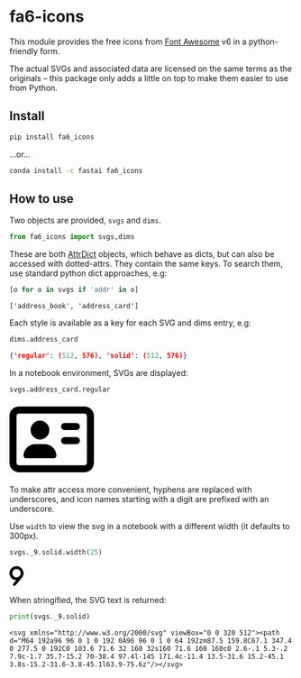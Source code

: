 # fa6-icons


<!-- WARNING: THIS FILE WAS AUTOGENERATED! DO NOT EDIT! -->

This module provides the free icons from [Font
Awesome](https://fontawesome.com/) v6 in a python-friendly form.

The actual SVGs and associated data are licensed on the same terms as
the originals – this package only adds a little on top to make them
easier to use from Python.

## Install

``` sh
pip install fa6_icons
```

…or…

``` sh
conda install -c fastai fa6_icons
```

## How to use

Two objects are provided, `svgs` and `dims`.

``` python
from fa6_icons import svgs,dims
```

These are both [AttrDict](https://fastcore.fast.ai/basics.html#attrdict)
objects, which behave as dicts, but can also be accessed with
dotted-attrs. They contain the same keys. To search them, use standard
python dict approaches, e.g:

``` python
[o for o in svgs if 'addr' in o]
```

    ['address_book', 'address_card']

Each style is available as a key for each SVG and dims entry, e.g:

``` python
dims.address_card
```

``` json
{'regular': (512, 576), 'solid': (512, 576)}
```

In a notebook environment, SVGs are displayed:

``` python
svgs.address_card.regular
```

<div style="max-width: 150px; width: 100%;"><svg xmlns="http://www.w3.org/2000/svg" viewBox="0 0 576 512"><path d="M512 80c8.8 0 16 7.2 16 16l0 320c0 8.8-7.2 16-16 16L64 432c-8.8 0-16-7.2-16-16L48 96c0-8.8 7.2-16 16-16l448 0zM64 32C28.7 32 0 60.7 0 96L0 416c0 35.3 28.7 64 64 64l448 0c35.3 0 64-28.7 64-64l0-320c0-35.3-28.7-64-64-64L64 32zM208 256a64 64 0 1 0 0-128 64 64 0 1 0 0 128zm-32 32c-44.2 0-80 35.8-80 80c0 8.8 7.2 16 16 16l192 0c8.8 0 16-7.2 16-16c0-44.2-35.8-80-80-80l-64 0zM376 144c-13.3 0-24 10.7-24 24s10.7 24 24 24l80 0c13.3 0 24-10.7 24-24s-10.7-24-24-24l-80 0zm0 96c-13.3 0-24 10.7-24 24s10.7 24 24 24l80 0c13.3 0 24-10.7 24-24s-10.7-24-24-24l-80 0z"/></svg></div>

To make attr access more convenient, hyphens are replaced with
underscores, and icon names starting with a digit are prefixed with an
underscore.

Use `width` to view the svg in a notebook with a different width (it
defaults to 300px).

``` python
svgs._9.solid.width(25)
```

<div style="max-width: 25px; width: 100%;"><svg xmlns="http://www.w3.org/2000/svg" viewBox="0 0 320 512"><path d="M64 192a96 96 0 1 0 192 0A96 96 0 1 0 64 192zm87.5 159.8C67.1 347.4 0 277.5 0 192C0 103.6 71.6 32 160 32s160 71.6 160 160c0 2.6-.1 5.3-.2 7.9c-1.7 35.7-15.2 70-38.4 97.4l-145 171.4c-11.4 13.5-31.6 15.2-45.1 3.8s-15.2-31.6-3.8-45.1l63.9-75.6z"/></svg></div>

When stringified, the SVG text is returned:

``` python
print(svgs._9.solid)
```

    <svg xmlns="http://www.w3.org/2000/svg" viewBox="0 0 320 512"><path d="M64 192a96 96 0 1 0 192 0A96 96 0 1 0 64 192zm87.5 159.8C67.1 347.4 0 277.5 0 192C0 103.6 71.6 32 160 32s160 71.6 160 160c0 2.6-.1 5.3-.2 7.9c-1.7 35.7-15.2 70-38.4 97.4l-145 171.4c-11.4 13.5-31.6 15.2-45.1 3.8s-15.2-31.6-3.8-45.1l63.9-75.6z"/></svg>

